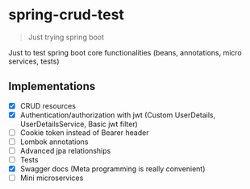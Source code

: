 # spring-crud-test
> Just trying spring boot

Just to test spring boot core functionalities (beans, annotations, micro services, tests)

## Implementations

- [x] CRUD resources
- [x] Authentication/authorization with jwt (Custom UserDetails, UserDetailsService, Basic jwt filter)
- [ ] Cookie token instead of Bearer header
- [ ] Lombok annotations
- [ ] Advanced jpa relationships
- [ ] Tests
- [x] Swagger docs (Meta programming is really convenient)
- [ ] Mini microservices
